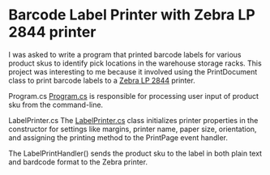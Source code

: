 # Barcode Label Printer with Zebra LP 2844 printer

I was asked to write a program that printed barcode labels for various product skus to identify pick locations in the warehouse storage racks. This project was interesting to me because it involved using the PrintDocument class to print barcode labels to a [Zebra LP 2844](/LabelPrinter/images/zebra-lp2844.png) printer.

Program.cs
[Program.cs](/LabelPrinter/Program.cs) is responsible for processing user input of product sku from the command-line.

LabelPrinter.cs
The [LabelPrinter.cs](/LabelPrinter/LabelPrinter.cs) class initializes printer properties in the constructor for settings like margins, printer name, paper size, orientation, and assigning the printing method to the PrintPage event handler.

The LabelPrintHandler() sends the product sku to the label in both plain text and bardcode format to the Zebra printer.

<!--- Click to view a sample [barcode label](/LabelPrinter/images/barcodelabel.jpg). -->
